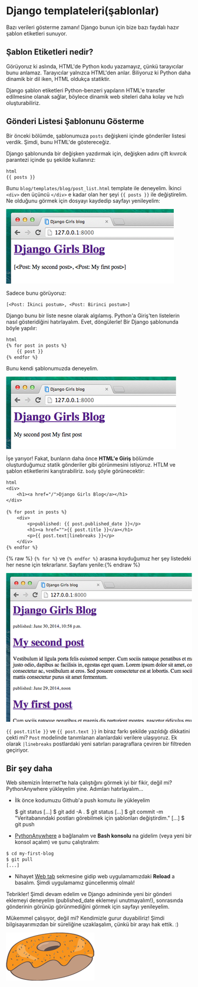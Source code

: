 # Django templateleri(şablonlar) 

Bazı verileri gösterme zamanı! Django bunun için bize bazı faydalı hazır şablon etiketleri sunuyor.

## Şablon Etiketleri nedir?

Görüyoruz ki aslında, HTML'de Python kodu yazamayız, çünkü tarayıcılar bunu anlamaz. Tarayıcılar yalnızca HTML'den anlar. Biliyoruz ki Python daha dinamik bir dil iken, HTML oldukça statiktir.

Django şablon etiketleri Python-benzeri yapıların HTML'e transfer edilmesine olanak sağlar, böylece dinamik web siteleri daha kolay ve hızlı oluşturabiliriz.

## Gönderi Listesi Şablonunu Gösterme

Bir önceki bölümde, şablonumuza `posts` değişkeni içinde gönderiler listesi verdik. Şimdi, bunu HTML'de göstereceğiz.

Django şablonunda bir değişken yazdırmak için, değişken adını çift kıvırcık parantezi içinde şu şekilde kullanırız:

    html
    {{ posts }}
    

Bunu `blog/templates/blog/post_list.html` template ile deneyelim. İkinci `<div>` den üçüncü `</div>` e kadar olan her şeyi `{{ posts }}` ile değiştirelim. Ne olduğunu görmek için dosyayı kaydedip sayfayı yenileyelim:

![Şekil 13.1][1]

 [1]: images/step1.png

Sadece bunu görüyoruz:

    [<Post: İkinci postum>, <Post: Birinci postum>]
    

Django bunu bir liste nesne olarak algılamış. Python'a Giriş'ten listelerin nasıl gösteridiğini hatırlayalım. Evet, döngülerle! Bir Django şablonunda böyle yapılır:

    html
    {% for post in posts %}
        {{ post }}
    {% endfor %}
    

Bunu kendi şablonumuzda deneyelim.

![Şekil 13.2][2]

 [2]: images/step2.png

İşe yarıyor! Fakat, bunların daha önce **HTML'e Giriş** bölümde oluşturduğumuz statik gönderiler gibi görünmesini istiyoruz. HTLM ve şablon etiketlerini karıştırabiliriz. `body` şöyle görünecektir:

    html
    <div>
        <h1><a href="/">Django Girls Blog</a></h1>
    </div>
    
    {% for post in posts %}
        <div>
            <p>published: {{ post.published_date }}</p>
            <h1><a href="">{{ post.title }}</a></h1>
            <p>{{ post.text|linebreaks }}</p>
        </div>
    {% endfor %}
    

{% raw %} `{% for %}` ve `{% endfor %}` arasına koyduğumuz her şey listedeki her nesne için tekrarlanır. Sayfanı yenile:{% endraw %}

![Şekil 13.3][3]

 [3]: images/step3.png

`{{ post.title }}` ve `{{ post.text }}` in biraz farkı şekilde yazıldığı dikkatini çekti mi? `Post` modelinde tanımlanan alanlardaki verilere ulaşıyoruz. Ek olarak `|linebreaks` postlardaki yeni satırları paragraflara çeviren bir filtreden geçiriyor.

## Bir şey daha

Web sitemizin İnternet'te hala çalıştığını görmek iyi bir fikir, değil mi? PythonAnywhere yükleyelim yine. Adımları hatırlayalım...

*   İlk önce kodumuzu Github'a push komutu ile yükleyelim

    $ git status
    [...]
    $ git add -A .
    $ git status
    [...]
    $ git commit -m "Veritabanındaki postları görebilmek için şablonları değiştirdim."
    [...]
    $ git push
    

*   [PythonAnywhere][4] a bağlanalım ve **Bash konsolu** na gidelim (veya yeni bir konsol açalım) ve şunu çalıştıralım:

 [4]: https://www.pythonanywhere.com/consoles/

    $ cd my-first-blog
    $ git pull
    [...]
    

*   Nihayet [Web tab][5] sekmesine gidip web uygulamamızdaki **Reload** a basalım. Şimdi uygulamamız güncellenmiş olmalı!

 [5]: https://www.pythonanywhere.com/web_app_setup/

Tebrikler! Şimdi devam edelim ve Django admininde yeni bir gönderi eklemeyi deneyelim (published_date eklemeyi unutmayalım!), sonrasında gönderinin görünüp görünmediğini görmek için sayfayı yenileyelim.

Mükemmel çalışıyor, değil mi? Kendimizle gurur duyabiliriz! Şimdi bilgisayarımızdan bir süreliğine uzaklaşalım, çünkü bir arayı hak ettik. :)

![Şekil 13.4][6]

 [6]: images/donut.png